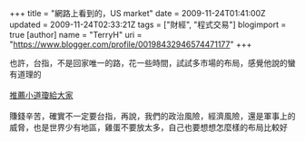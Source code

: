 +++
title = "網路上看到的，US market"
date = 2009-11-24T01:41:00Z
updated = 2009-11-24T02:33:21Z
tags = ["財經", "程式交易"]
blogimport = true 
[author]
	name = "TerryH"
	uri = "https://www.blogger.com/profile/00198432946574471177"
+++

也許，台指，不是回家唯一的路，花一些時間，試試多市場的布局，感覺他說的蠻有道理的<br /><br /><a href="http://futures-atm.yogoeasy.com/449">推薦小道瓊給大家</a><br /><br />賺錢辛苦，確實不一定要台指，再說，我們的政治風險，經濟風險，還是軍事上的威脅，也是世界少有地區，雞蛋不要放太多，自己也要想想怎麼樣的布局比較好
